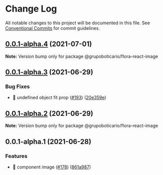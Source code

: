 # Change Log

All notable changes to this project will be documented in this file.
See [Conventional Commits](https://conventionalcommits.org) for commit guidelines.

## [0.0.1-alpha.4](https://github.com/grupoboticario/flora/compare/@grupoboticario/flora-react-image@0.0.1-alpha.3...@grupoboticario/flora-react-image@0.0.1-alpha.4) (2021-07-01)

**Note:** Version bump only for package @grupoboticario/flora-react-image





## [0.0.1-alpha.3](https://github.com/grupoboticario/flora/compare/@grupoboticario/flora-react-image@0.0.1-alpha.2...@grupoboticario/flora-react-image@0.0.1-alpha.3) (2021-06-29)


### Bug Fixes

* 🐛 undefined object fit prop ([#193](https://github.com/grupoboticario/flora/issues/193)) ([20e359e](https://github.com/grupoboticario/flora/commit/20e359e9a1d91e127f9a392de6b1dbb5409be5bc))





## [0.0.1-alpha.2](https://github.com/grupoboticario/flora/compare/@grupoboticario/flora-react-image@0.0.1-alpha.1...@grupoboticario/flora-react-image@0.0.1-alpha.2) (2021-06-29)

**Note:** Version bump only for package @grupoboticario/flora-react-image





## 0.0.1-alpha.1 (2021-06-28)


### Features

* 🎸 component image ([#178](https://github.com/grupoboticario/flora/issues/178)) ([861a987](https://github.com/grupoboticario/flora/commit/861a987be1e72606e6d6951b8d59fcde1cb175b4))
